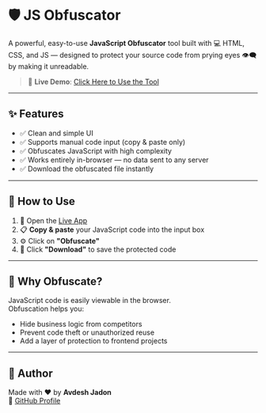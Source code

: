 # 🛡️ JS Obfuscator

A powerful, easy-to-use **JavaScript Obfuscator** tool built with 💻 HTML, CSS, and JS — designed to protect your source code from prying eyes 👁️‍🗨️ by making it unreadable.

> 🔗 **Live Demo**: [Click Here to Use the Tool](https://avdeshjadon.github.io/JsObfusicator/)

---

## ✨ Features

- ✅ Clean and simple UI
- ✅ Supports manual code input (copy & paste only)
- ✅ Obfuscates JavaScript with high complexity
- ✅ Works entirely in-browser — no data sent to any server
- ✅ Download the obfuscated file instantly

---

## 🚀 How to Use

1. 🧩 Open the [Live App](https://avdeshjadon.github.io/JsObfusicator/)
2. 📋 **Copy & paste** your JavaScript code into the input box
3. ⚙️ Click on **"Obfuscate"**
4. 💾 Click **"Download"** to save the protected code

---

## 🔐 Why Obfuscate?

JavaScript code is easily viewable in the browser.  
Obfuscation helps you:
- Hide business logic from competitors
- Prevent code theft or unauthorized reuse
- Add a layer of protection to frontend projects

---

## 🙌 Author

Made with ❤️ by **Avdesh Jadon**  
📍 [GitHub Profile](https://github.com/avdeshjadon)

